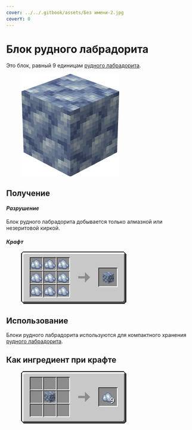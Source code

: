 ```yaml
---
cover: ../../.gitbook/assets/Без имени-2.jpg
coverY: 0
---
```


# Блок рудного лабрадорита

Это блок, равный 9 единицам [рудного лабрадорита](../materialy/metally-i-mineraly/rudnyi-labradorit.md).

<figure><img src="../../.gitbook/assets/raw_silver_ore_block.png" alt=""><figcaption></figcaption></figure>

## Получение

#### _Разрушение_

Блок рудного лабрадорита добывается только алмазной или незеритовой киркой.

#### _Крафт_

<figure><img src="../../.gitbook/assets/raw_silver_ore_block_result-x1.png" alt=""><figcaption></figcaption></figure>

## Использование

Блоки рудного лабрадорита используются для компактного хранения [рудного лабрадорита](../materialy/metally-i-mineraly/rudnyi-labradorit.md).

## Как ингредиент при крафте

<figure><img src="../../.gitbook/assets/raw_silver_ore_result-multi.png" alt=""><figcaption></figcaption></figure>
